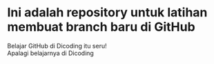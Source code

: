 # Ini adalah repository untuk latihan membuat branch baru di GitHub
Belajar GitHub di Dicoding itu seru!<br>
Apalagi belajarnya di Dicoding 
